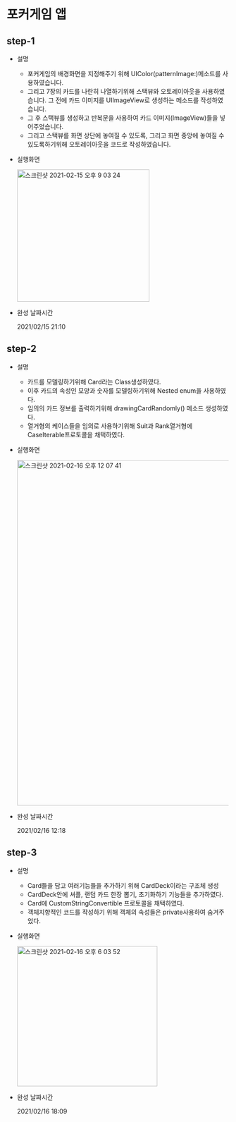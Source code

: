 # 포커게임 앱



## step-1

- 설명

  - 포커게임의 배경화면을 지정해주기 위해 UIColor(patternImage:)메소드를 사용하였습니다.
  - 그리고 7장의 카드를 나란히 나열하기위해 스택뷰와 오토레이아웃을 사용하였습니다. 그 전에 카드 이미지를 UIImageView로 생성하는 메소드를 작성하였습니다.
  - 그 후 스택뷰를 생성하고 반복문을 사용하여 카드 이미지(ImageView)들을 넣어주었습니다.
  - 그리고 스택뷰를 화면 상단에 놓여질 수 있도록, 그리고 화면 중앙에 놓여질 수 있도록하기위해  오토레이아웃을 코드로 작성하였습니다.

  

- 실행화면

  <img width="300" alt="스크린샷 2021-02-15 오후 9 03 24" src="https://user-images.githubusercontent.com/42647277/107944339-4b78fb80-6fd1-11eb-8623-5f111a7b8b7d.png">

- 완성 날짜시간

  2021/02/15 21:10



## step-2

- 설명

  - 카드를 모델링하기위해 Card라는 Class생성하였다.
  - 이후 카드의 속성인 모양과 숫자를 모델링하기위해 Nested enum을 사용하였다.
  - 임의의 카드 정보를 출력하기위해 drawingCardRandomly() 메소드 생성하였다.
  - 열거형의 케이스들을 임의로 사용하기위해 Suit과 Rank열거형에 CaseIterable프로토콜을 채택하였다.

  

- 실행화면

  <img width="784" alt="스크린샷 2021-02-16 오후 12 07 41" src="https://user-images.githubusercontent.com/42647277/108014334-fd0b4180-7050-11eb-8259-7c4c09eef006.png">

- 완성 날짜시간

  2021/02/16 12:18



## step-3

- 설명
  - Card들을 담고 여러기능들을 추가하기 위해 CardDeck이라는 구조체 생성
  - CardDeck안에 셔플, 랜덤 카드 한장 뽑기, 초기화하기 기능들을 추가하였다.
  - Card에 CustomStringConvertible 프로토콜을 채택하였다.
  - 객체지향적인 코드를 작성하기 위해 객체의 속성들은 private사용하여 숨겨주었다.



- 실행화면

  <img width="318" alt="스크린샷 2021-02-16 오후 6 03 52" src="https://user-images.githubusercontent.com/42647277/108041668-314b2600-7082-11eb-9ec9-76cab7d97ee5.png">

- 완성 날짜시간

  2021/02/16 18:09


